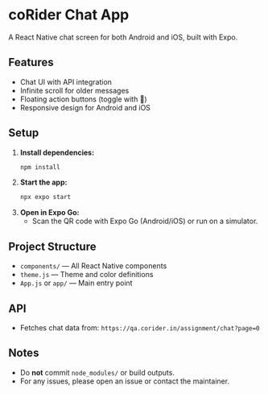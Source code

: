 # coRider Chat App

A React Native chat screen  for both Android and iOS, built with Expo.

## Features
- Chat UI with API integration
- Infinite scroll for older messages
- Floating action buttons (toggle with 🔗)
- Responsive design for Android and iOS

## Setup

1. **Install dependencies:**
   ```sh
   npm install
   ```
2. **Start the app:**
   ```sh
   npx expo start
   ```
3. **Open in Expo Go:**
   - Scan the QR code with Expo Go (Android/iOS) or run on a simulator.

## Project Structure

- `components/` — All React Native components
- `theme.js` — Theme and color definitions
- `App.js` or `app/` — Main entry point

## API
- Fetches chat data from: `https://qa.corider.in/assignment/chat?page=0`

## Notes
- Do **not** commit `node_modules/` or build outputs.
- For any issues, please open an issue or contact the maintainer. 